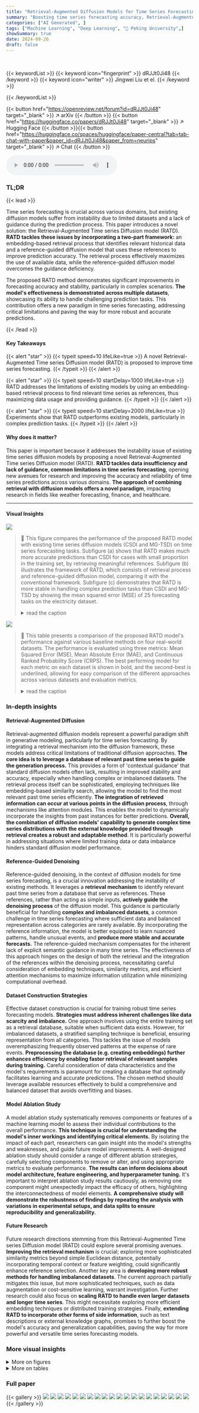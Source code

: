 ```yaml
---
title: "Retrieval-Augmented Diffusion Models for Time Series Forecasting"
summary: "Boosting time series forecasting accuracy, Retrieval-Augmented Diffusion Models (RATD) leverage relevant historical data to guide the diffusion process, overcoming limitations of existing models and d..."
categories: ["AI Generated", ]
tags: ["Machine Learning", "Deep Learning", "🏢 Peking University",]
showSummary: true
date: 2024-09-26
draft: false
---
```


<br>

{{< keywordList >}}
{{< keyword icon="fingerprint" >}} dRJJt0Ji48 {{< /keyword >}}
{{< keyword icon="writer" >}} Jingwei Liu et el. {{< /keyword >}}
 
{{< /keywordList >}}

{{< button href="https://openreview.net/forum?id=dRJJt0Ji48" target="_blank" >}}
↗ arXiv
{{< /button >}}
{{< button href="https://huggingface.co/papers/dRJJt0Ji48" target="_blank" >}}
↗ Hugging Face
{{< /button >}}{{< button href="https://huggingface.co/spaces/huggingface/paper-central?tab=tab-chat-with-paper&paper_id=dRJJt0Ji48&paper_from=neurips" target="_blank" >}}
↗ Chat
{{< /button >}}




<audio controls>
    <source src="https://ai-paper-reviewer.com/dRJJt0Ji48/podcast.wav" type="audio/wav">
    Your browser does not support the audio element.
</audio>


### TL;DR


{{< lead >}}

Time series forecasting is crucial across various domains, but existing diffusion models suffer from instability due to limited datasets and a lack of guidance during the prediction process. This paper introduces a novel solution: the Retrieval-Augmented Time series Diffusion model (RATD).  **RATD tackles these issues by incorporating a two-part framework:** an embedding-based retrieval process that identifies relevant historical data and a reference-guided diffusion model that uses these references to improve prediction accuracy.  The retrieval process effectively maximizes the use of available data, while the reference-guided diffusion model overcomes the guidance deficiency. 

The proposed RATD method demonstrates significant improvements in forecasting accuracy and stability, particularly in complex scenarios.  **The model's effectiveness is demonstrated across multiple datasets**, showcasing its ability to handle challenging prediction tasks. This contribution offers a new paradigm in time series forecasting, addressing critical limitations and paving the way for more robust and accurate predictions.

{{< /lead >}}


#### Key Takeaways

{{< alert "star" >}}
{{< typeit speed=10 lifeLike=true >}} A novel Retrieval-Augmented Time series Diffusion model (RATD) is proposed to improve time series forecasting. {{< /typeit >}}
{{< /alert >}}

{{< alert "star" >}}
{{< typeit speed=10 startDelay=1000 lifeLike=true >}} RATD addresses the limitations of existing models by using an embedding-based retrieval process to find relevant time series as references, thus maximizing data usage and providing guidance. {{< /typeit >}}
{{< /alert >}}

{{< alert "star" >}}
{{< typeit speed=10 startDelay=2000 lifeLike=true >}} Experiments show that RATD outperforms existing models, particularly in complex prediction tasks. {{< /typeit >}}
{{< /alert >}}

#### Why does it matter?
This paper is important because it addresses the instability issue of existing time series diffusion models by proposing a novel Retrieval-Augmented Time series Diffusion model (RATD).  **RATD tackles data insufficiency and lack of guidance, common limitations in time series forecasting**,  opening new avenues for research and improving the accuracy and reliability of time series predictions across various domains. **The approach of combining retrieval with diffusion models offers a novel paradigm**, impacting research in fields like weather forecasting, finance, and healthcare.

------
#### Visual Insights



![](https://ai-paper-reviewer.com/dRJJt0Ji48/figures_1_1.jpg)

> 🔼 This figure compares the performance of the proposed RATD model with existing time series diffusion models (CSDI and MG-TSD) on time series forecasting tasks. Subfigure (a) shows that RATD makes much more accurate predictions than CSDI for cases with small proportion in the training set, by retrieving meaningful references. Subfigure (b) illustrates the framework of RATD, which consists of retrieval process and reference-guided diffusion model, comparing it with the conventional framework. Subfigure (c) demonstrates that RATD is more stable in handling complex prediction tasks than CSDI and MG-TSD by showing the mean squared error (MSE) of 25 forecasting tasks on the electricity dataset.
> <details>
> <summary>read the caption</summary>
> Figure 1: (a) The figure shows the differences in forecasting results between the CSDI [36] (left) and RATD (right). Due to the very small proportion of such cases in the training set, CSDI struggles to make accurate predictions, often predicting more common results. Our method, by retrieving meaningful references as guidance, makes much more accurate predictions. (b) A comparison between our method's framework(bottom) and the conventional time series diffusion model framework(top). (c) We randomly selected 25 forecasting tasks from the electricity dataset. Compared to our method, CSDI and MG-TSD [9] exhibited significantly higher instability. This indicates that the RATD is better at handling complex tasks that are challenging for the other two methods.
> </details>





![](https://ai-paper-reviewer.com/dRJJt0Ji48/tables_3_1.jpg)

> 🔼 This table presents a comparison of the proposed RATD model's performance against various baseline methods on four real-world datasets. The performance is evaluated using three metrics: Mean Squared Error (MSE), Mean Absolute Error (MAE), and Continuous Ranked Probability Score (CRPS).  The best performing model for each metric on each dataset is shown in bold, and the second-best is underlined, allowing for easy comparison of the different approaches across various datasets and evaluation metrics.
> <details>
> <summary>read the caption</summary>
> Table 1: Performance comparisons on four real-world datasets in terms of MSE, MAE, and CRPS. The best is in bold, while the second best is underlined.
> </details>





### In-depth insights


#### Retrieval-Augmented Diffusion
Retrieval-augmented diffusion models represent a powerful paradigm shift in generative modeling, particularly for time series forecasting.  By integrating a retrieval mechanism into the diffusion framework, these models address critical limitations of traditional diffusion approaches. **The core idea is to leverage a database of relevant past time series to guide the generation process.** This provides a form of 'contextual guidance' that standard diffusion models often lack, resulting in improved stability and accuracy, especially when handling complex or imbalanced datasets.  The retrieval process itself can be sophisticated, employing techniques like embedding-based similarity search, allowing the model to find the most relevant past time series efficiently. **The integration of retrieved information can occur at various points in the diffusion process**, through mechanisms like attention modules. This enables the model to dynamically incorporate the insights from past instances for better predictions.  **Overall, the combination of diffusion models' capability to generate complex time series distributions with the external knowledge provided through retrieval creates a robust and adaptable method**. It is particularly powerful in addressing situations where limited training data or data imbalance hinders standard diffusion model performance.

#### Reference-Guided Denoising
Reference-guided denoising, in the context of diffusion models for time series forecasting, is a crucial innovation addressing the instability of existing methods.  It leverages a **retrieval mechanism** to identify relevant past time series from a database that serve as references. These references, rather than acting as simple inputs, **actively guide the denoising process** of the diffusion model. This guidance is particularly beneficial for handling **complex and imbalanced datasets**, a common challenge in time series forecasting where sufficient data and balanced representation across categories are rarely available.  By incorporating the reference information, the model is better equipped to learn nuanced patterns, handle unusual events, and **produce more stable and accurate forecasts.** The reference-guided mechanism compensates for the inherent lack of explicit semantic guidance in many time series.  The effectiveness of this approach hinges on the design of both the retrieval and the integration of the references within the denoising process, necessitating careful consideration of embedding techniques, similarity metrics, and efficient attention mechanisms to maximize information utilization while minimizing computational overhead.

#### Dataset Construction Strategies
Effective dataset construction is crucial for training robust time series forecasting models.  **Strategies must address inherent challenges like data scarcity and imbalance.**  One approach involves using the entire training set as a retrieval database, suitable when sufficient data exists. However, for imbalanced datasets, a stratified sampling technique is beneficial, ensuring representation from all categories. This tackles the issue of models overemphasizing frequently observed patterns at the expense of rare events. **Preprocessing the database (e.g. creating embeddings) further enhances efficiency by enabling faster retrieval of relevant samples during training.**  Careful consideration of data characteristics and the model's requirements is paramount for creating a database that optimally facilitates learning and accurate predictions. The chosen method should leverage available resources effectively to build a comprehensive and balanced dataset that avoids overfitting and biases.

#### Model Ablation Study
A model ablation study systematically removes components or features of a machine learning model to assess their individual contributions to the overall performance.  **This technique is crucial for understanding the model's inner workings and identifying critical elements.** By isolating the impact of each part, researchers can gain insight into the model's strengths and weaknesses, and guide future model improvements.  A well-designed ablation study should consider a range of different ablation strategies, carefully selecting components to remove or alter, and using appropriate metrics to evaluate performance. **The results can inform decisions about model architecture, feature engineering, and hyperparameter tuning.**  It's important to interpret ablation study results cautiously, as removing one component might unexpectedly impact the efficacy of others, highlighting the interconnectedness of model elements. **A comprehensive study will demonstrate the robustness of findings by repeating the analysis with variations in experimental setups, and data splits to ensure reproducibility and generalizability.**

#### Future Research
Future research directions stemming from this Retrieval-Augmented Time series Diffusion model (RATD) could explore several promising avenues.  **Improving the retrieval mechanism** is crucial; exploring more sophisticated similarity metrics beyond simple Euclidean distance, potentially incorporating temporal context or feature weighting, could significantly enhance reference selection.  Another key area is **developing more robust methods for handling imbalanced datasets**.  The current approach partially mitigates this issue, but more sophisticated techniques, such as data augmentation or cost-sensitive learning, warrant investigation.   Further research could also focus on **scaling RATD to handle even larger datasets and longer time series**. This might necessitate exploring more efficient embedding techniques or distributed training strategies.  Finally, **extending RATD to incorporate other forms of side information**, such as text descriptions or external knowledge graphs, promises to further boost the model's accuracy and generalization capabilities, paving the way for more powerful and versatile time series forecasting models.


### More visual insights

<details>
<summary>More on figures
</summary>


![](https://ai-paper-reviewer.com/dRJJt0Ji48/figures_4_1.jpg)

> 🔼 This figure shows the architecture of the proposed method's core component: μθ, and its sub-component: Reference Modulated Attention (RMA).  Part (a) illustrates the overall architecture of μθ, showing how time series features are processed through multiple layers (Conv1x1, ReLU, temporal and feature transformers, GAU) to generate the denoised time series. Part (b) details the RMA module, highlighting how it integrates three different kinds of features (time series feature, reference features, and side information) via matrix multiplication before feeding into the subsequent layers.  This integration allows the model to effectively leverage references during the denoising process.
> <details>
> <summary>read the caption</summary>
> Figure 3: The structure of μθ. (a) The main architecture of μθ is the time series transformer structure that proved effective. (b) The structure of the proposed RMA. We integrate three different features through matrix multiplication.
> </details>



![](https://ai-paper-reviewer.com/dRJJt0Ji48/figures_7_1.jpg)

> 🔼 This figure compares the forecasting performance of four different models: CSDI, D3 VAE, iTransformer, and RATD on a wind dataset. Each model's prediction is plotted alongside the ground truth and historical data. The figure showcases that RATD offers more accurate predictions, especially for long-term forecasting, outperforming other models.
> <details>
> <summary>read the caption</summary>
> Figure 4: Visualizations on wind by CSDI, D3 VAE, iTransformer and the proposed RATD (with reference).
> </details>



![](https://ai-paper-reviewer.com/dRJJt0Ji48/figures_8_1.jpg)

> 🔼 Figure 5 shows the impact of the hyperparameters *n* and *k* on the model's performance.  The left graph displays how the Mean Squared Error (MSE) changes as the number of samples (*n*) in each category of the database increases for different values of *k* (the number of retrieved references).  The right graph shows the inference time in milliseconds (ms) for the Electricity dataset as the prediction horizon (*h*) increases for several different time series forecasting models: RATD, MG-TSD, TimeGrad, SSSD.  The results demonstrate that carefully selecting these hyperparameters and using the proposed RATD model leads to more accurate and efficient predictions compared to baseline methods.
> <details>
> <summary>read the caption</summary>
> Figure 5: The effect of hyper-parameter n and k. Figure 6: Inference time (ms) on the Electricity with different prediction horizon h
> </details>



</details>




<details>
<summary>More on tables
</summary>


![](https://ai-paper-reviewer.com/dRJJt0Ji48/tables_6_1.jpg)
> 🔼 This table compares the performance of the proposed RATD model against several baseline models on four real-world datasets.  The performance is evaluated using three metrics: Mean Squared Error (MSE), Mean Absolute Error (MAE), and Continuous Ranked Probability Score (CRPS). The best performing model for each metric and dataset is highlighted in bold, while the second-best is underlined.  This allows for a clear comparison of the relative strengths and weaknesses of each model across different datasets and evaluation metrics.
> <details>
> <summary>read the caption</summary>
> Table 1: Performance comparisons on four real-world datasets in terms of MSE, MAE, and CRPS. The best is in bold, while the second best is underlined.
> </details>

![](https://ai-paper-reviewer.com/dRJJt0Ji48/tables_8_1.jpg)
> 🔼 This table compares the performance of RATD with other popular time series forecasting methods on the MIMIC-IV dataset.  It presents results for the entire test set and a subset of rare cases (less than 2% of the total). The 'Rare' subset helps evaluate the model's ability to handle complex, less-frequent data.
> <details>
> <summary>read the caption</summary>
> Table 2: Performance comparisons on MIMIC datasets with popular time series forecasting methods. Here, 'MIMIC-IV (All)' refers to the model’s testing results on the complete test set, while 'MIMIC(Rare)' indicates the model’s testing results on a rare disease subset.
> </details>

![](https://ai-paper-reviewer.com/dRJJt0Ji48/tables_8_2.jpg)
> 🔼 This table presents a comparison of the proposed RATD model against various baseline methods across four real-world datasets.  The performance is evaluated using three metrics: Mean Squared Error (MSE), Mean Absolute Error (MAE), and Continuous Ranked Probability Score (CRPS).  The best performing model for each metric and dataset is highlighted in bold, with the second-best underlined.  This allows for a comprehensive comparison of the model's effectiveness against existing state-of-the-art methods.
> <details>
> <summary>read the caption</summary>
> Table 1: Performance comparisons on four real-world datasets in terms of MSE, MAE, and CRPS. The best is in bold, while the second best is underlined.
> </details>

![](https://ai-paper-reviewer.com/dRJJt0Ji48/tables_9_1.jpg)
> 🔼 This table presents a comparison of Mean Squared Error (MSE) achieved by different models on various datasets.  The models compared are CSDI (baseline), CSDI+Linear (adding linear concatenation of inputs and references), CSDI+Cross Attention (adding cross-attention fusion), and CSDI+RMA (the proposed method incorporating the Reference Modulated Attention module).  Lower MSE values indicate better performance.
> <details>
> <summary>read the caption</summary>
> Table 4: Performance comparison(MSE) between CSDI-based methods, CSDI represents the basic network framework, CSDI+Linear denotes the approach where inputs and references are concatenated via a linear layer and fed into the network together, CSDI+CrossAttention signifies the use of cross attention to fuse features from inputs and references, and finally, CSDI+RMA, which incorporates an additional RMA.
> </details>

![](https://ai-paper-reviewer.com/dRJJt0Ji48/tables_9_2.jpg)
> 🔼 This table presents a comparison of the performance of the proposed RATD model against several baseline time series forecasting methods across four real-world datasets: Exchange, Wind, Electricity, and Weather. The performance is evaluated using three metrics: Mean Squared Error (MSE), Mean Absolute Error (MAE), and Continuous Ranked Probability Score (CRPS).  The best performing model for each metric and dataset is highlighted in bold, while the second-best is underlined. This allows for a direct comparison of the different models' accuracy and uncertainty quantification capabilities across various datasets.
> <details>
> <summary>read the caption</summary>
> Table 1: Performance comparisons on four real-world datasets in terms of MSE, MAE, and CRPS. The best is in bold, while the second best is underlined.
> </details>

![](https://ai-paper-reviewer.com/dRJJt0Ji48/tables_9_3.jpg)
> 🔼 This table presents the ablation study results on the impact of different RMA positions (front, middle, and back) on the model's performance.  The results are presented in terms of MSE, MAE, and CRPS metrics across four datasets (Exchange, Wind, Electricity, and Weather).  The best performing RMA position for each dataset and metric is shown in bold, highlighting the optimal placement of the RMA module within the network architecture for enhanced time series forecasting accuracy.
> <details>
> <summary>read the caption</summary>
> Table 6: Ablation study on different RMA positions. The best is in bold.
> </details>

</details>




### Full paper

{{< gallery >}}
<img src="https://ai-paper-reviewer.com/dRJJt0Ji48/1.png" class="grid-w50 md:grid-w33 xl:grid-w25" />
<img src="https://ai-paper-reviewer.com/dRJJt0Ji48/2.png" class="grid-w50 md:grid-w33 xl:grid-w25" />
<img src="https://ai-paper-reviewer.com/dRJJt0Ji48/3.png" class="grid-w50 md:grid-w33 xl:grid-w25" />
<img src="https://ai-paper-reviewer.com/dRJJt0Ji48/4.png" class="grid-w50 md:grid-w33 xl:grid-w25" />
<img src="https://ai-paper-reviewer.com/dRJJt0Ji48/5.png" class="grid-w50 md:grid-w33 xl:grid-w25" />
<img src="https://ai-paper-reviewer.com/dRJJt0Ji48/6.png" class="grid-w50 md:grid-w33 xl:grid-w25" />
<img src="https://ai-paper-reviewer.com/dRJJt0Ji48/7.png" class="grid-w50 md:grid-w33 xl:grid-w25" />
<img src="https://ai-paper-reviewer.com/dRJJt0Ji48/8.png" class="grid-w50 md:grid-w33 xl:grid-w25" />
<img src="https://ai-paper-reviewer.com/dRJJt0Ji48/9.png" class="grid-w50 md:grid-w33 xl:grid-w25" />
<img src="https://ai-paper-reviewer.com/dRJJt0Ji48/10.png" class="grid-w50 md:grid-w33 xl:grid-w25" />
<img src="https://ai-paper-reviewer.com/dRJJt0Ji48/11.png" class="grid-w50 md:grid-w33 xl:grid-w25" />
<img src="https://ai-paper-reviewer.com/dRJJt0Ji48/12.png" class="grid-w50 md:grid-w33 xl:grid-w25" />
<img src="https://ai-paper-reviewer.com/dRJJt0Ji48/13.png" class="grid-w50 md:grid-w33 xl:grid-w25" />
<img src="https://ai-paper-reviewer.com/dRJJt0Ji48/14.png" class="grid-w50 md:grid-w33 xl:grid-w25" />
<img src="https://ai-paper-reviewer.com/dRJJt0Ji48/15.png" class="grid-w50 md:grid-w33 xl:grid-w25" />
<img src="https://ai-paper-reviewer.com/dRJJt0Ji48/16.png" class="grid-w50 md:grid-w33 xl:grid-w25" />
<img src="https://ai-paper-reviewer.com/dRJJt0Ji48/17.png" class="grid-w50 md:grid-w33 xl:grid-w25" />
<img src="https://ai-paper-reviewer.com/dRJJt0Ji48/18.png" class="grid-w50 md:grid-w33 xl:grid-w25" />
<img src="https://ai-paper-reviewer.com/dRJJt0Ji48/19.png" class="grid-w50 md:grid-w33 xl:grid-w25" />
<img src="https://ai-paper-reviewer.com/dRJJt0Ji48/20.png" class="grid-w50 md:grid-w33 xl:grid-w25" />
{{< /gallery >}}